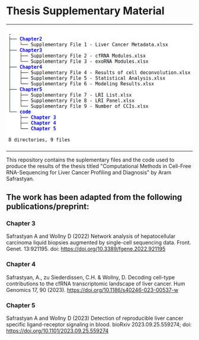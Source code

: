 # Thesis Supplementary Material

_____________________________________________

<img src="tree.png" align="center" />

_____________________________________________

This repository contains the suplementary files and the code used to produce the results of the thesis titled "Computational Methods in Cell-Free RNA-Sequencing for Liver Cancer Profiling and Diagnosis" by Aram Safrastyan. 

## The work has been adapted from the following publications/preprint:

### Chapter 3

Safrastyan A and Wollny D (2022) Network analysis of hepatocellular carcinoma liquid biopsies augmented by single-cell sequencing data. Front. Genet. 13:921195. doi: https://doi.org/10.3389/fgene.2022.921195

### Chapter 4

Safrastyan, A., zu Siederdissen, C.H. & Wollny, D. Decoding cell-type contributions to the cfRNA transcriptomic landscape of liver cancer. Hum Genomics 17, 90 (2023). https://doi.org/10.1186/s40246-023-00537-w

### Chapter 5

Safrastyan A and Wollny D (2023) Detection of reproducible liver cancer specific ligand-receptor signaling in blood. bioRxiv 2023.09.25.559274; doi: https://doi.org/10.1101/2023.09.25.559274



